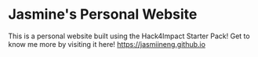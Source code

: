 # Jasmine's Personal Website
This is a personal website built using the Hack4Impact Starter Pack!
Get to know me more by visiting it here! https://jasmiineng.github.io 
